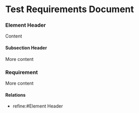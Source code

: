 # Test Requirements Document

### Element Header    

Content











#### Subsection Header    

More content




### Requirement
 
More content

#### Relations
* refine:#Element Header

